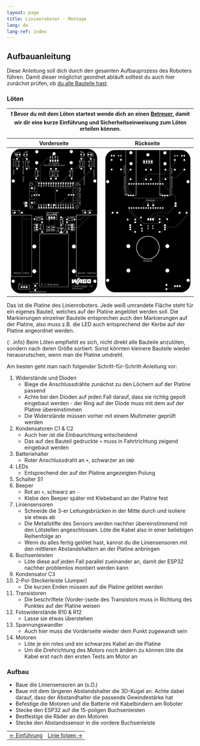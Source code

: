 ```yaml
---
layout: page
title: Linienroboter - Montage
lang: de
lang-ref: index
---
```

## Aufbauanleitung
Diese Anleitung soll dich durch den gesamten Aufbauprozess des Roboters führen. Damit dieser möglichst geordnet abläuft solltest du auch hier zunächst prüfen, ob [du alle Bauteile hast](Material.pdf).
### Löten

| :exclamation:  Bevor du mit dem Löten startest wende dich an einen [Betreuer](./index.html/#ansprechpartner), damit wir dir eine kurze Einführung und Sicherheitseinweisung zum Löten erteilen können.   |
|----------------------------------------------|


|Vorderseite|Rückseite|
|:---------:|:-------:|
|<img src="img/platine-vorn.png" alt="Vorderseite der Platine">|<img src="img/platine-rueck.png" alt="Rückseite der Platine">|

Das ist die Platine des Linienroboters. Jede weiß umrandete Fläche steht für ein eigenes Bauteil, welches auf der Platine angelötet werden soll. Die Markierungen einzelner Bauteile entsprechen auch den Markierungen auf der Platine, also muss z.B. die LED auch entsprechend der Kerbe auf der Platine angeordnet werden.

{: .info}
Beim Löten empfiehlt es sich, nicht direkt alle Bauteile anzulöten, sondern nach deren Größe sortiert. Sonst könnten kleinere Bauteile wieder herausrutschen, wenn man die Platine umdreht.

Am besten geht man nach folgender Schritt-für-Schritt-Anleitung vor:

1. Widerstände und Dioden
   + Biege die Anschlussdrähte zunächst zu den Löchern auf der Platine passend
   + Achte bei den Dioden auf jeden Fall darauf, dass sie richtig gepolt eingebaut werden - der Ring auf der Diode muss mit dem auf der Platine übereinstimmen
   + Die Widerstände müssen vorher mit einem Multimeter geprüft werden
2. Kondensatoren C1 & C2
   + Auch hier ist die Einbaurichtung entscheidend
   + Das auf des Bauteil gedruckte `+` muss in Fahrtrichtung zeigend eingebaut werden
3. Batteriehalter
   + Roter Anschlussdraht an `+`, schwarzer an `GND`
4. LEDs
   + Entsprechend der auf der Platine angezeigten Polung
5. Schalter S1
6. Beeper
   + Rot an `+`, schwarz an `-`
   + Klebe den Beeper später mit Klebeband an der Platine fest
7. Liniensensoren
   + Schneide die 3-er Leitungsbrücken in der Mitte durch und isoliere sie etwas ab
   + Die Metallstifte des Sensors werden nachher übereinstimmend mit den Lötstellen angeschlossen. Löte die Kabel also in einer beliebigen Reihenfolge an
   + Wenn du alles fertig gelötet hast, kannst du die Liniensensoren mit den mittleren Abstandshaltern an der Platine anbringen
8. Buchsenleisten
   + Löte diese auf jeden Fall parallel zueinander an, damit der ESP32 nachher problemlos montiert werden kann
9. Kondensator C3
10. 2-Pol-Steckerleiste (Jumper)
    + Die kurzen Enden müssen auf die Platine gelötet werden
11. Transistoren
    + Die beschriftete (Vorder-)seite des Transistors muss in Richtung des Punktes auf der Platine weisen
12. Fotowiderstände R10 & R12
    + Lasse sie etwas überstehen
13. Spannungswandler
    + Auch hier muss die Vorderseite wieder dem Punkt zugewandt sein
14. Motoren
    + Löte je ein rotes und ein schwarzes Kabel an die Platine
    + Um die Drehrichtung des Motors noch ändern zu können löte die Kabel erst nach den ersten Tests am Motor an

### Aufbau
+ Baue die Liniensensoren an (s.O.)
+ Baue mit dem längeren Abstandshalter die 3D-Kugel an. Achte dabei darauf, dass der Abstandhalter die passende Gewindestärke hat
+ Befestige die Motoren und die Batterie mit Kabelbindern am Roboter
+ Stecke den ESP32 auf die 15-poligen Buchsenleisten
+ Bestfestige die Räder an den Motoren
+ Stecke den Abstandssensor in die vordere Buchsenleiste

|            |            |
|:-----------|-----------:|
|<a href="./Einfuehrung.html"><- Einführung</a>|<a href="Linie-folgen.html">Linie folgen -></a>|
